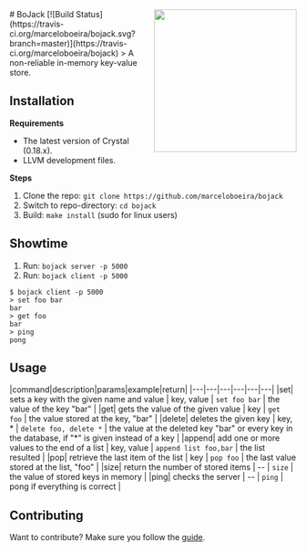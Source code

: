 <img src="https://raw.githubusercontent.com/marceloboeira/bojack/master/docs/bojack.png" width="250" align="right">
# BoJack [![Build Status](https://travis-ci.org/marceloboeira/bojack.svg?branch=master)](https://travis-ci.org/marceloboeira/bojack)
> A non-reliable in-memory key-value store.

## Installation

**Requirements**

* The latest version of Crystal (0.18.x).
* LLVM development files.

**Steps**

1. Clone the repo: `git clone https://github.com/marceloboeira/bojack`
2. Switch to repo-directory: `cd bojack`
3. Build: `make install` (sudo for linux users)

## Showtime

1. Run: `bojack server -p 5000`
2. Run: `bojack client -p 5000`

```
$ bojack client -p 5000
> set foo bar
bar
> get foo
bar
> ping
pong
```

## Usage

|command|description|params|example|return|
|---|---|---|---|---|---|
|set| sets a key with the given name and value  | key, value  | `set foo bar`  | the value of the key "bar"  |
|get| gets the value of the given value  | key | `get foo` | the value stored at the key, "bar" |
|delete| deletes the given key | key, * | `delete foo, delete *` | the value at the deleted key "bar" or every key in the database, if "*" is given instead of a key  |
|append| add one or more values to the end of a list | key, value  | `append list foo,bar`  | the list resulted |
|pop| retrieve the last item of the list | key | `pop foo` | the last value stored at the list, "foo" |
|size| return the number of stored items | -- | `size` | the value of stored keys in memory |
|ping| checks the server | --  | `ping` | pong if everything is correct |

## Contributing

Want to contribute? Make sure you follow the [guide](CONTRIBUTING.md).
